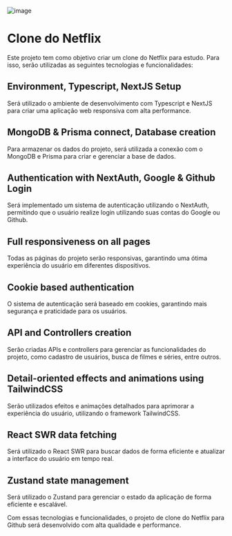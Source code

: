 ![image](https://i.ibb.co/Scx3zRM/Screenshot-4.png)

# Clone do Netflix

Este projeto tem como objetivo criar um clone do Netflix para estudo. Para isso, serão utilizadas as seguintes tecnologias e funcionalidades:

## Environment, Typescript, NextJS Setup

Será utilizado o ambiente de desenvolvimento com Typescript e NextJS para criar uma aplicação web responsiva com alta performance.

## MongoDB & Prisma connect, Database creation

Para armazenar os dados do projeto, será utilizada a conexão com o MongoDB e Prisma para criar e gerenciar a base de dados.

## Authentication with NextAuth, Google & Github Login

Será implementado um sistema de autenticação utilizando o NextAuth, permitindo que o usuário realize login utilizando suas contas do Google ou Github.

## Full responsiveness on all pages

Todas as páginas do projeto serão responsivas, garantindo uma ótima experiência do usuário em diferentes dispositivos.

## Cookie based authentication

O sistema de autenticação será baseado em cookies, garantindo mais segurança e praticidade para os usuários.

## API and Controllers creation

Serão criadas APIs e controllers para gerenciar as funcionalidades do projeto, como cadastro de usuários, busca de filmes e séries, entre outros.

## Detail-oriented effects and animations using TailwindCSS

Serão utilizados efeitos e animações detalhados para aprimorar a experiência do usuário, utilizando o framework TailwindCSS.

## React SWR data fetching

Será utilizado o React SWR para buscar dados de forma eficiente e atualizar a interface do usuário em tempo real.

## Zustand state management

Será utilizado o Zustand para gerenciar o estado da aplicação de forma eficiente e escalável.

Com essas tecnologias e funcionalidades, o projeto de clone do Netflix para Github será desenvolvido com alta qualidade e performance.
